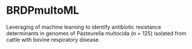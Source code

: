 # BRDPmultoML
Leveraging of machine learning to identify antibiotic resistance determinants in genomes of Pasteurella multocida (n = 125) isolated from cattle with bovine respiratory disease.
